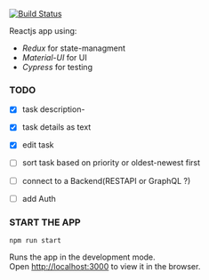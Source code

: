 [![Build Status](https://travis-ci.com/JonasNicoletti/task-board.svg?branch=master)](https://travis-ci.com/JonasNicoletti/task-board)

Reactjs app using:
 - _Redux_ for state-managment 
 - _Material-UI_ for UI
 - _Cypress_ for testing

### TODO
- [x] task description-
- [x] task details as text
- [x] edit task
- [ ] sort task based on priority or oldest-newest first
- [ ] connect to a Backend(RESTAPI or GraphQL ?)
- [ ] add Auth


### START THE APP
`npm run start`

Runs the app in the development mode.<br />
Open [http://localhost:3000](http://localhost:3000) to view it in the browser.

